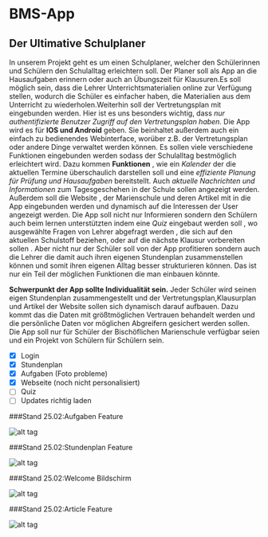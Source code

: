 # BMS-App
## Der Ultimative Schulplaner
In unserem Projekt geht es um einen Schulplaner, welcher den Schülerinnen und Schülern den Schulalltag erleichtern soll. 
Der Planer soll als App an die Hausaufgaben erinnern oder auch an Übungszeit für Klausuren.Es soll möglich sein, dass die Lehrer Unterrichtsmaterialien online zur Verfügung stellen, wodurch die Schüler es einfacher haben, die Materialien aus
dem Unterricht zu wiederholen.Weiterhin soll der Vertretungsplan mit eingebunden werden. Hier ist es uns besonders wichtig, dass *nur authentifizierte Benutzer Zugriff auf den Vertretungsplan haben.*
Die App wird es für **IOS und Android** geben. Sie beinhaltet außerdem auch ein einfach zu bedienendes Webinterface, worüber z.B.
der Vertretungsplan oder andere Dinge verwaltet werden können. Es sollen viele verschiedene Funktionen eingebunden werden sodass der Schulalltag bestmöglich erleichtert wird. Dazu kommen **Funktionen** , wie ein *Kalender* der die aktuellen Termine überschaulich darstellen soll und eine *effiziente Planung für Prüfung und Hausaufgaben* bereitstellt. Auch *aktuelle Nachrichten und Informationen* zum Tagesgeschehen in der Schule sollen angezeigt werden. Außerdem soll die Website , der Marienschule und deren Artikel mit in die App eingebunden werden und dynamisch auf die Interessen der User angezeigt werden. Die App soll nicht nur Informieren sondern den Schülern auch beim lernen unterstützten indem eine *Quiz* eingebaut werden soll , wo ausgewählte Fragen von Lehrer abgefragt werden , die sich auf den aktuellen Schulstoff beziehen, oder auf die nächste Klausur vorbereiten sollen . Aber nicht nur der Schüler soll von der App profitieren sondern auch die Lehrer die damit auch ihren eigenen Stundenplan zusammenstellen können und somit ihren eigenen Alltag besser strukturieren können. Das ist nur ein Teil der möglichen Funktionen die man einbauen könnte.
 
**Schwerpunkt der App sollte Individualität sein.** Jeder Schüler wird seinen eigen Stundenplan zusammengestellt und der Vertretungsplan,Klausurplan und Artikel der Website sollen sich dynamisch darauf aufbauen. Dazu kommt das die Daten mit größtmöglichen Vertrauen behandelt werden und die persönliche Daten vor möglichen Abgreifern gesichert werden sollen. Die App soll nur für Schüler der Bischöflichen Marienschule verfügbar seien und ein Projekt von Schülern für Schülern sein.

- [x] Login
- [x] Stundenplan
- [x] Aufgaben (Foto probleme)
- [x] Webseite (noch nicht personalisiert)
- [ ] Quiz
- [ ] Updates richtig laden

###Stand 25.02:Aufgaben Feature

![alt tag](https://raw.githubusercontent.com/LeonErath/BMS-App/master/app/src/main/res/drawable/Screenshot_Aufgaben.PNG)

###Stand 25.02:Stundenplan Feature

![alt tag](https://raw.githubusercontent.com/LeonErath/BMS-App/master/app/src/main/res/drawable/Screenshot_Stundenplan.PNG)

###Stand 25.02:Welcome Bildschirm

![alt tag](https://raw.githubusercontent.com/LeonErath/BMS-App/master/app/src/main/res/drawable/Screenshot_Welcome.PNG)

###Stand 25.02:Article Feature

![alt tag](https://raw.githubusercontent.com/LeonErath/BMS-App/master/app/src/main/res/drawable/screenshot_article.PNG)
